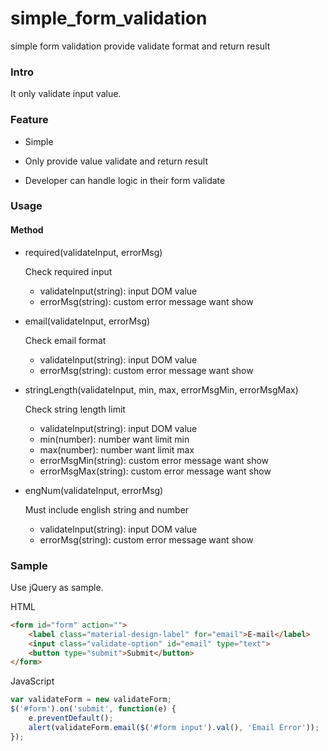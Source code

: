simple_form_validation
======================

simple form validation provide validate format and return result

### Intro

It only validate input value.

### Feature

* Simple

* Only provide value validate and return result

* Developer can handle logic in their form validate

### Usage

#### Method

* required(validateInput, errorMsg)

    Check required input
    * validateInput(string): input DOM value
    * errorMsg(string): custom error message want show

* email(validateInput, errorMsg)

    Check email format
    * validateInput(string): input DOM value
    * errorMsg(string): custom error message want show

* stringLength(validateInput, min, max, errorMsgMin, errorMsgMax)

    Check string length limit
    * validateInput(string): input DOM value
    * min(number): number want limit min
    * max(number): number want limit max
    * errorMsgMin(string): custom error message want show
    * errorMsgMax(string): custom error message want show

* engNum(validateInput, errorMsg)

    Must include english string and number
    * validateInput(string): input DOM value
    * errorMsg(string): custom error message want show

### Sample

Use jQuery as sample.

HTML

```html
<form id="form" action="">
    <label class="material-design-label" for="email">E-mail</label>
    <input class="validate-option" id="email" type="text">
    <button type="submit">Submit</button>
</form>
```

JavaScript

```javascript
var validateForm = new validateForm;
$('#form').on('submit', function(e) {
    e.preventDefault();
    alert(validateForm.email($('#form input').val(), 'Email Error'));
});
```